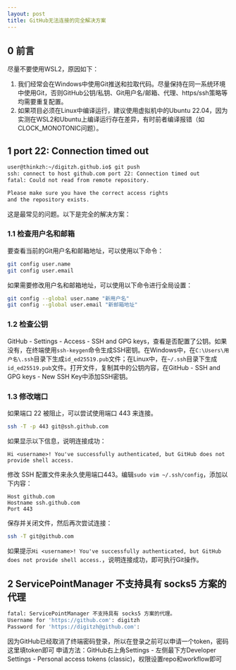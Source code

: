 ```yaml
---
layout: post
title: GitHub无法连接的完全解决方案
---
```


## 0 前言

尽量不要使用WSL2，原因如下：

1. 我们经常会在Windows中使用Git推送和拉取代码。尽量保持在同一系统环境中使用Git，否则GitHub公钥/私钥、Git用户名/邮箱、代理、https/ssh策略等均需要重复配置。
2. 如果项目必须在Linux中编译运行，建议使用虚拟机中的Ubuntu 22.04，因为实测在WSL2和Ubuntu上编译运行存在差异，有时前者编译报错（如CLOCK_MONOTONIC问题）。

## 1 port 22: Connection timed out

```sh
user@thinkzh:~/digitzh.github.io$ git push
ssh: connect to host github.com port 22: Connection timed out
fatal: Could not read from remote repository.

Please make sure you have the correct access rights
and the repository exists.
```

这是最常见的问题。以下是完全的解决方案：

### 1.1 检查用户名和邮箱

要查看当前的Git用户名和邮箱地址，可以使用以下命令：

```sh
git config user.name
git config user.email
```

如果需要修改用户名和邮箱地址，可以使用以下命令进行全局设置：

```sh
git config --global user.name "新用户名"
git config --global user.email "新邮箱地址"
```

### 1.2 检查公钥

GitHub - Settings - Access - SSH and GPG keys，查看是否配置了公钥。如果没有，在终端使用`ssh-keygen`命令生成SSH密钥。在Windows中，在`C:\Users\用户名\.ssh`目录下生成`id_ed25519.pub`文件；在Linux中，在`~/.ssh`目录下生成`id_ed25519.pub`文件。打开文件，复制其中的公钥内容，在GitHub - SSH and GPG keys - New SSH Key中添加SSH密钥。

### 1.3 修改端口

如果端口 22 被阻止，可以尝试使用端口 443 来连接。
```sh
ssh -T -p 443 git@ssh.github.com
```
如果显示以下信息，说明连接成功：
```
Hi <username>! You've successfully authenticated, but GitHub does not provide shell access.
```
修改 SSH 配置文件来永久使用端口443。编辑`sudo vim ~/.ssh/config`，添加以下内容：
```
Host github.com
Hostname ssh.github.com
Port 443
```
保存并关闭文件，然后再次尝试连接：
```sh
ssh -T git@github.com
```
如果提示`Hi <username>! You've successfully authenticated, but GitHub does not provide shell access.`，说明连接成功，即可执行Git操作。

## 2 ServicePointManager 不支持具有 socks5 方案的代理

```sh
fatal: ServicePointManager 不支持具有 socks5 方案的代理。
Username for 'https://github.com': digitzh
Password for 'https://digitzh@github.com':
```
因为GitHub已经取消了终端密码登录，所以在登录之前可以申请一个token，密码这里填token即可
申请方法：GitHub右上角Settings - 左侧最下方Developer Settings - Personal access tokens (classic)，权限设置repo和workflow即可

